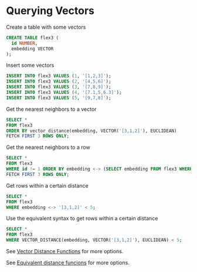 # Querying Vectors

Create a table with some vectors

```SQL
CREATE TABLE flex3 (
  id NUMBER,
  embedding VECTOR
);
```
  
Insert some vectors

```SQL
INSERT INTO flex3 VALUES (1, '[1,2,3]');
INSERT INTO flex3 VALUES (2, '[4,5,6]');
INSERT INTO flex3 VALUES (3, '[7,8,9]');
INSERT INTO flex3 VALUES (4, '[7.1,5,6.3]');
INSERT INTO flex3 VALUES (5, '[9,7,8]');
```

Get the nearest neighbors to a vector

```SQL
SELECT *
FROM flex3
ORDER BY vector_distance(embedding, VECTOR('[3,1,2]'), EUCLIDEAN)
FETCH FIRST 3 ROWS ONLY;
```

Get the nearest neighbors to a row

```SQL
SELECT *
FROM flex3
WHERE id != 1 ORDER BY embedding <-> (SELECT embedding FROM flex3 WHERE id = 1)
FETCH FIRST 3 ROWS ONLY;
```

Get rows within a certain distance

```SQL
SELECT * 
FROM flex3
WHERE embedding <-> '[3,1,2]' < 5;
```

Use the equivalent syntax to get rows within a certain distance

```SQL
SELECT * 
FROM flex3
WHERE VECTOR_DISTANCE(embedding, VECTOR('[3,1,2]'), EUCLIDEAN) < 5;
```


See [Vector Distance Functions](Vector%20Distance%20Functions.md) for more options.

See [Equivalent distance funcions](Equivalent%20Distance%20Functions.md) for more options.

